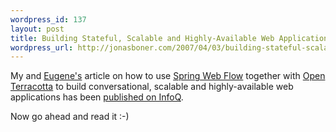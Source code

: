 ```yaml
--- 
wordpress_id: 137
layout: post
title: Building Stateful, Scalable and Highly-Available Web Applications with Spring Web Flow and Open Terracotta
wordpress_url: http://jonasboner.com/2007/04/03/building-stateful-scalable-and-highly-available-web-applications-with-spring-web-flow-and-open-terracotta/
---
```

My and <a href="http://jroller.com/page/eu">Eugene's</a> article on how to use <a href="http://www.springframework.org/webflow">Spring Web Flow</a> together with <a href="http://terracotta.org/">Open Terracotta</a> to build conversational, scalable and highly-available web applications has been <a href="http://www.infoq.com/articles/spring-web-flow-terracotta">published on InfoQ</a>.

Now go ahead and read it :-) 
